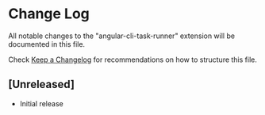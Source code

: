 # Change Log
All notable changes to the "angular-cli-task-runner" extension will be documented in this file.

Check [Keep a Changelog](http://keepachangelog.com/) for recommendations on how to structure this file.

## [Unreleased]
- Initial release